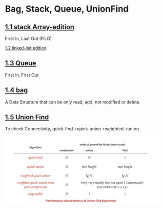 # Bag, Stack, Queue, UnionFind  

## [1.1 stack Array-edition](./header/stack.h)  

First In, Last Out (FILO)  

[1.2 linked-list edition](./header/stack_LL.h)  

## [1.3 Queue](./header/queue.h)  

First In, First Out  

## [1.4 bag](./header//bag.h)  

A Data Structure that can be only read, add, not modified or delete.  


## [1.5 Union Find](./header/UnionFind.h)  

To check Connectivity, quick-find->quick-union->weighted->union  

![UnionFind](./UnionFind.png)  






